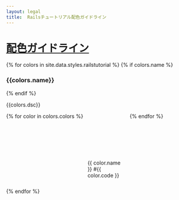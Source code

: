 ```yaml
---
layout: legal
title:  Railsチュートリアル配色ガイドライン
---
```

<div class="text-center">
  <h1 id="top"><a href="#top">配色ガイドライン</a></h1>
</div>


{% for colors in site.data.styles.railstutorial %}
  {% if colors.name %}<h3>{{colors.name}}</h3>{% endif %}
  <p>{{colors.dsc}}</p>
  <div class="colors">
    {% for color in colors.colors %}
      <div class="color">
        <div class="one-color" style="background-color: #{{ color.code }}"></div>
        <p>{{ color.name }} #{{ color.code }}</p>
      </div>
    {% endfor %}
  </div>
{% endfor %}


<style media="screen">
  .color {
    margin: 12px;
    width: calc(25% - 24px);
  }
  .one-color {
    height: 100px;
  }
  .colors {
    display: flex;
    flex-wrap: wrap;
  }
</style>
